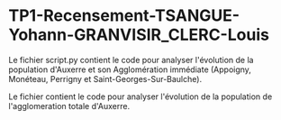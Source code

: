 # TP1-Recensement-TSANGUE-Yohann-GRANVISIR_CLERC-Louis
Le fichier script.py contient le code pour analyser l'évolution de la population d'Auxerre et son Agglomération immédiate (Appoigny, Monéteau, Perrigny et Saint-Georges-Sur-Baulche).

Le fichier contient le code pour analyser l'évolution de la population de l'agglomeration totale d'Auxerre.
